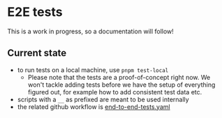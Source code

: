 # E2E tests

This is a work in progress, so a documentation will follow!

## Current state

- to run tests on a local machine, use `pnpm test-local`
  - Please note that the tests are a proof-of-concept right now. We won't tackle adding tests before we have the setup of everything figured out, for example how to add consistent test data etc.
- scripts with a `__` as prefixed are meant to be used internally
- the related github workflow is [end-to-end-tests.yaml](../.github/workflows/end-to-end-tests.yaml)
